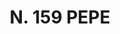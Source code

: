 ---
title: "N. 159 PEPE"
plant-name: "N. 159"
plant-number: "159"
plant-xml: "/assets/xml/plant159.xml"
plant-img1: "/assets/img/plant159_verso.jpg"
plant-img2: "/assets/img/plant159.jpg"
plant-title: "N. 159 PEPE"
plant-taxon-link: ""
plant-taxon-link: ""
layout: single-xml
---